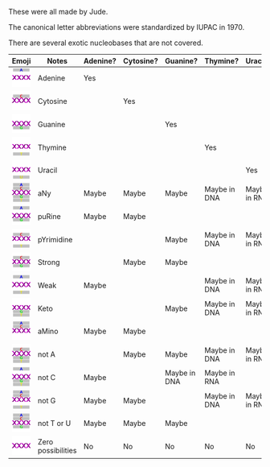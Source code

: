 These were all made by Jude.

The canonical letter abbreviations were standardized by IUPAC in 1970.

There are several exotic nucleobases that are not covered.

Emoji|Notes|Adenine?|Cytosine?|Guanine?|Thymine?|Uracil?
-----|-----|--------|---------|--------|--------|-------
![Nucleobase A](nucleobase_a.png)|Adenine|Yes| | | |
![Nucleobase C](nucleobase_c.png)|Cytosine| |Yes| | |
![Nucleobase G](nucleobase_g.png)|Guanine| | |Yes| |
![Nucleobase T](nucleobase_t.png)|Thymine| | | |Yes|
![Nucleobase U](nucleobase_u.png)|Uracil| | | | |Yes
![Nucleobase N](nucleobase_n.png)|aNy|Maybe|Maybe|Maybe|Maybe in DNA|Maybe in RNA
![Nucleobase R](nucleobase_r.png)|puRine|Maybe|Maybe| | |
![Nucleobase Y](nucleobase_y.png)|pYrimidine| | |Maybe|Maybe in DNA|Maybe in RNA
![Nucleobase S](nucleobase_s.png)|Strong| |Maybe|Maybe| | 
![Nucleobase W](nucleobase_w.png)|Weak|Maybe| | |Maybe in DNA|Maybe in RNA
![Nucleobase K](nucleobase_k.png)|Keto| | |Maybe|Maybe in DNA|Maybe in RNA
![Nucleobase M](nucleobase_m.png)|aMino|Maybe|Maybe| | |
![Nucleobase B](nucleobase_b.png)|not A| |Maybe|Maybe|Maybe in DNA|Maybe in RNA
![Nucleobase D](nucleobase_d.png)|not C|Maybe| |Maybe in DNA|Maybe in RNA
![Nucleobase H](nucleobase_h.png)|not G|Maybe|Maybe| |Maybe in DNA|Maybe in RNA
![Nucleobase V](nucleobase_v.png)|not T or U|Maybe|Maybe|Maybe| |
![Nucleobase Z](nucleobase_z.png)|Zero possibilities|No|No|No|No|No
